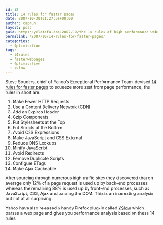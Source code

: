 ```yaml
---
id: 52
title: 14 rules for faster pages
date: 2007-10-30T01:27:58+00:00
author: caphun
layout: post
guid: http://yelotofu.com/2007/10/the-14-rules-of-high-performance-websites/
permalink: /2007/10/14-rules-for-faster-pages/
categories:
  - Optimisation
tags:
  - 14rules
  - fasterwebpages
  - Optimisation
  - yslow
---
```

Steve Souders, chief of Yahoo&#8217;s Exceptional Performance Team, devised [14 rules for faster pages](http://developer.yahoo.com/performance/rules.html) to squeeze more zest from page performance, the rules in short are:

  1. Make Fewer HTTP Requests
  2. Use a Content Delivery Network (CDN)
  3. Add an Expires Header
  4. Gzip Components
  5. Put Stylesheets at the Top
  6. Put Scripts at the Bottom
  7. Avoid CSS Expressions
  8. Make JavaScript and CSS External
  9. Reduce DNS Lookups
 10. Minify JavaScript
 11. Avoid Redirects
 12. Remove Duplicate Scripts
 13. Configure ETags
 14. Make Ajax Cacheable

After sourcing through numerous high traffic sites they discovered that on average only 12% of a page request is used up by back-end processes whereas the remaining 88% is used up by front-end processes, such as JavaScript, CSS, Ajax and parsing the DOM. This is an interesting analysis but not at all surprising.

Yahoo have also released a handy Firefox plug-in called [YSlow](http://developer.yahoo.com/yslow/) which parses a web page and gives you performance analysis based on these 14 rules.